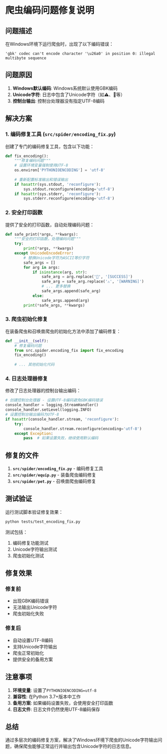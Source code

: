 # 爬虫编码问题修复说明

## 问题描述

在Windows环境下运行爬虫时，出现了以下编码错误：

```
'gbk' codec can't encode character '\u26a0' in position 0: illegal multibyte sequence
```

## 问题原因

1. **Windows默认编码**: Windows系统默认使用GBK编码
2. **Unicode字符**: 日志中包含了Unicode字符（如⚠️、🎉等）
3. **控制台输出**: 控制台处理器没有指定UTF-8编码

## 解决方案

### 1. 编码修复工具 (`src/spider/encoding_fix.py`)

创建了专门的编码修复工具，包含以下功能：

```python
def fix_encoding():
    """修复编码问题"""
    # 设置环境变量强制使用UTF-8
    os.environ['PYTHONIOENCODING'] = 'utf-8'
    
    # 重新配置标准输出和错误输出
    if hasattr(sys.stdout, 'reconfigure'):
        sys.stdout.reconfigure(encoding='utf-8')
    if hasattr(sys.stderr, 'reconfigure'):
        sys.stderr.reconfigure(encoding='utf-8')
```

### 2. 安全打印函数

提供了安全的打印函数，自动处理编码问题：

```python
def safe_print(*args, **kwargs):
    """安全的打印函数，处理编码问题"""
    try:
        print(*args, **kwargs)
    except UnicodeEncodeError:
        # 替换Unicode字符为ASCII等价字符
        safe_args = []
        for arg in args:
            if isinstance(arg, str):
                safe_arg = arg.replace('🎉', '[SUCCESS]')
                safe_arg = safe_arg.replace('⚠️', '[WARNING]')
                # ... 更多替换
                safe_args.append(safe_arg)
            else:
                safe_args.append(arg)
        print(*safe_args, **kwargs)
```

### 3. 爬虫初始化修复

在装备爬虫和召唤兽爬虫的初始化方法中添加了编码修复：

```python
def __init__(self):
    # 修复编码问题
    from src.spider.encoding_fix import fix_encoding
    fix_encoding()
    
    # ... 其他初始化代码
```

### 4. 日志处理器修复

修改了日志处理器的控制台输出编码：

```python
# 创建控制台处理器 - 设置UTF-8编码避免GBK编码错误
console_handler = logging.StreamHandler()
console_handler.setLevel(logging.INFO)
# 设置控制台输出编码为UTF-8
if hasattr(console_handler.stream, 'reconfigure'):
    try:
        console_handler.stream.reconfigure(encoding='utf-8')
    except Exception:
        pass  # 如果设置失败，继续使用默认编码
```

## 修复的文件

1. **`src/spider/encoding_fix.py`** - 编码修复工具
2. **`src/spider/equip.py`** - 装备爬虫编码修复
3. **`src/spider/pet.py`** - 召唤兽爬虫编码修复

## 测试验证

运行测试脚本验证修复效果：

```bash
python tests/test_encoding_fix.py
```

测试包括：
1. 编码修复功能测试
2. Unicode字符输出测试
3. 爬虫初始化测试

## 修复效果

### 修复前
- 出现GBK编码错误
- 无法输出Unicode字符
- 爬虫初始化失败

### 修复后
- 自动设置UTF-8编码
- 支持Unicode字符输出
- 爬虫正常初始化
- 提供安全的备用方案

## 注意事项

1. **环境变量**: 设置了`PYTHONIOENCODING=utf-8`
2. **兼容性**: 在Python 3.7+版本中工作
3. **备用方案**: 如果编码设置失败，会使用安全打印函数
4. **日志文件**: 日志文件仍然使用UTF-8编码保存

## 总结

通过多层次的编码修复方案，解决了Windows环境下爬虫的Unicode字符输出问题，确保爬虫能够正常运行并输出包含Unicode字符的日志信息。
